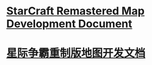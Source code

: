 # [StarCraft Remastered Map Development Document](en/README.md)
# [星际争霸重制版地图开发文档](zh-Hans/README.md)
